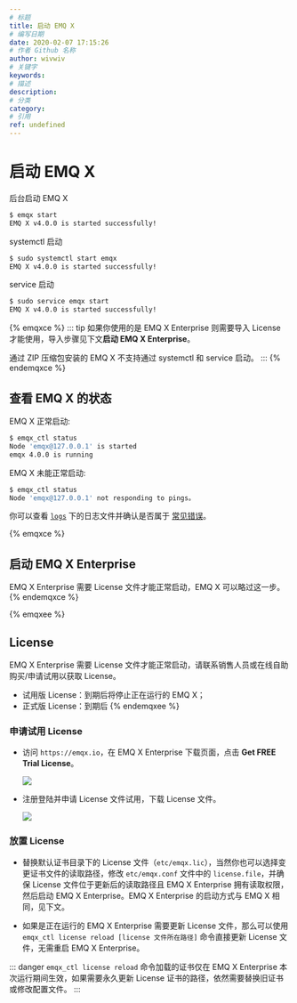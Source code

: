 ```yaml
---
# 标题
title: 启动 EMQ X
# 编写日期
date: 2020-02-07 17:15:26
# 作者 Github 名称
author: wivwiv
# 关键字
keywords:
# 描述
description:
# 分类
category: 
# 引用
ref: undefined
---
```


# 启动 EMQ X

后台启动 EMQ X

```bash
$ emqx start
EMQ X v4.0.0 is started successfully!
```

systemctl 启动

```bash
$ sudo systemctl start emqx
EMQ X v4.0.0 is started successfully!
```

service 启动

```bash
$ sudo service emqx start
EMQ X v4.0.0 is started successfully!
```

{% emqxce %}
::: tip
如果你使用的是 EMQ X Enterprise 则需要导入 License 才能使用，导入步骤见下文**启动 EMQ X Enterprise**。

通过 ZIP 压缩包安装的 EMQ X 不支持通过 systemctl 和 service 启动。
:::
{% endemqxce %}

## 查看 EMQ X 的状态

EMQ X 正常启动: 

```bash
$ emqx_ctl status
Node 'emqx@127.0.0.1' is started
emqx 4.0.0 is running
```

EMQ X 未能正常启动:

```bash
$ emqx_ctl status
Node 'emqx@127.0.0.1' not responding to pings。
```

你可以查看 [`logs`](../getting-started/directory.md) 下的日志文件并确认是否属于 [常见错误](../faq/error.md)。

{% emqxce %}
## 启动 EMQ X Enterprise
EMQ X Enterprise 需要 License 文件才能正常启动，EMQ X 可以略过这一步。
{% endemqxce %}

{% emqxee %}
## License

EMQ X Enterprise 需要 License 文件才能正常启动，请联系销售人员或在线自助购买/申请试用以获取 License。

- 试用版 License：到期后将停止正在运行的 EMQ X；
- 正式版 License：到期后
{% endemqxee %}

### 申请试用 License

- 访问 `https://emqx.io`，在 EMQ X Enterprise 下载页面，点击 **Get FREE Trial License**。

    ![](./static/WX20200210-153301@2x.png)

- 注册登陆并申请 License 文件试用，下载 License 文件。

    ![](./static/WX20200210-153822@2x.png)

### 放置 License

- 替换默认证书目录下的 License 文件（`etc/emqx.lic`），当然你也可以选择变更证书文件的读取路径，修改 `etc/emqx.conf` 文件中的 `license.file`，并确保 License 文件位于更新后的读取路径且 EMQ X Enterprise 拥有读取权限，然后启动 EMQ X Enterprise。EMQ X Enterprise 的启动方式与 EMQ X 相同，见下文。

- 如果是正在运行的 EMQ X Enterprise 需要更新 License 文件，那么可以使用 `emqx_ctl license reload [license 文件所在路径]` 命令直接更新 License 文件，无需重启 EMQ X Enterprise。

::: danger
`emqx_ctl license reload` 命令加载的证书仅在 EMQ X Enterprise 本次运行期间生效，如果需要永久更新 License 证书的路径，依然需要替换旧证书或修改配置文件。
:::